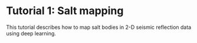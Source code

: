 # Tutorial 1: Salt mapping #
This tutorial describes how to map salt bodies in 2-D seismic reflection data using deep learning.
